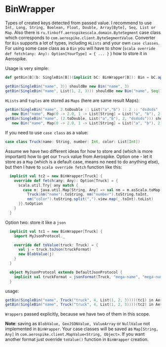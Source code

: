 # BinWrapper

Types of created keys detected from passed value. I recommend to use `Int, Long, String, Boolean, Float, Double, Array[Byte], Seq, List or Map`. 
Also there is `ru.tinkoff.aerospikescala.domain.ByteSegment` case class which corresponds to `com.aerospike.client.ByteSegmentValue`. 
Converter for `Bin` supports a lot of types, including `HLists` and your own `case classes`.
For using some case class as a `Bin` you will have to show (```scala override def fetch(any: Any): Option[YourType] = { ... }``` ) how to store it in Aerospike.

Usage is very simple:
```scala
def getBin[B](b: SingleBin[B])(implicit bC: BinWrapper[B]): Bin = bC.apply(b)

getBin(SingleBin("name", 3)) shouldBe new Bin("name", 3)
getBin(SingleBin("name", List(1, 2, 3))) shouldBe new Bin("name", Seq(1, 2, 3))
```
`HLists` and `tuples` are stored as `Maps` (here are same result Maps):
```scala
getBin(SingleBin("name", 2.toDouble :: List("a","b") :: 2 :: "dsdsds" :: HNil)) shouldBe
   new Bin("name", Map(0 -> 2.0, 1 -> List[String] = List("a", "b"), 2 -> 2, 3 -> "dsdsds"))
getBin(SingleBin("name", (2.toDouble, List("a","b"), 2, "dsdsds"))) shouldBe
   new Bin("name", Map(0 -> 2.0, 1 -> List[String] = List("a", "b"), 2 -> 2, 3 -> "dsdsds"))
```
If you need to use `case class` as a value:
```scala
case class Truck(name: String, number: Int, color: List[Int])
```
Assume we have two different ideas for how to store and (which is more important) how to get our `Truck` value from Aerospike.
Option one - let it store as a `Map` (which is a default case, means no need to do anything else), but then I have to ```scala override fetch``` function like this:
```scala
  implicit val tc2 = new BinWrapper[Truck] {
    override def fetch(any: Any): Option[Truck] = {
      scala.util.Try{ any match {
        case m: java.util.Map[String, Any] => val nm = m.asScala.toMap
          Truck(nm("name").toString, nm("number").toString.toInt,
          nm("color").toString.split(",").view.map(_.toInt).toList)
      }}.toOption
    }
  }
```
Option two: store it like a `json`
```scala
  implicit val tc1 = new BinWrapper[Truck] {
    import MyJsonProtocol._

    override def toValue(truck: Truck) = {
      val j = truck.toJson(truckFormat)
      new BlobValue(j)
    }
  }

  object MyJsonProtocol extends DefaultJsonProtocol {
    implicit val truckFormat = jsonFormat(Truck, "mega-name", "mega-number", "mega-color")
  }
```
usage:
```scala
getBin(SingleBin("name", Truck("truck", 4, List(1, 2, 3))))(tc1) in Aerospike it will look like {"mega-name":"truck","mega-number":4,"mega-color":[1,2,3]}
getBin(SingleBin("name", Truck("truck", 4, List(1, 2, 3))))(tc2) in Aerospike it will look like {name=truck, number=4, color=1,2,3}
```
`Wrappers` passed explicitly, because we have two of them in this scope.

**Note**: saving as `BlobValue, GeoJSONValue, ValueArray` or `NullValue` not implemented in `BinWrapper`. Your case classes will be saved as `Map[String, Any]` in `com.aerospike.client.MapValue<String, Object>`.
If you want another format just override  `toValue()` function in `BinWrapper` creation.
